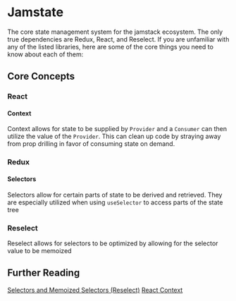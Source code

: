 # Jamstate
The core state management system for the jamstack ecosystem. The only true dependencies are Redux, React, and Reselect. If you are unfamiliar with any of the listed libraries, here are some of the core things you need to know about each of them:

## Core Concepts
### React
#### Context
Context allows for state to be supplied by `Provider` and a `Consumer` can then utilize the value of the `Provider`. This can clean up code by straying away from prop drilling in favor of consuming state on demand. 
### Redux
#### Selectors
Selectors allow for certain parts of state to be derived and retrieved. They are especially utilized when using `useSelector` to access parts of the state tree
### Reselect
Reselect allows for selectors to be optimized by allowing for the selector value to be memoized
## Further Reading
[Selectors and Memoized Selectors (Reselect)](https://redux.js.org/recipes/computing-derived-data/)
[React Context](https://www.robinwieruch.de/react-context)
